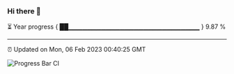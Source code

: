 ### Hi there 👋

⏳ Year progress { ██▁▁▁▁▁▁▁▁▁▁▁▁▁▁▁▁▁▁▁▁▁▁▁▁▁▁▁▁ } 9.87 %

---

⏰ Updated on Mon, 06 Feb 2023 00:40:25 GMT

![Progress Bar CI](https://github.com/Shyam-Makwana/GitHub-Actions-Demo/workflows/Progress%20Bar%20CI/badge.svg)
